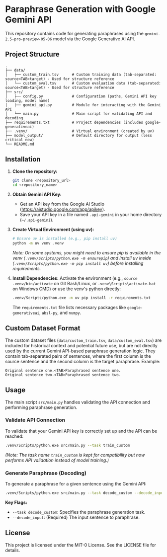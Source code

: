 # Paraphrase Generation with Google Gemini API

This repository contains code for generating paraphrases using the `gemini-2.5-pro-preview-05-06` model via the Google Generative AI API.

## Project Structure

```
.
├── data/
│   ├── custom_train.tsv      # Custom training data (tab-separated: source<TAB>target) - Used for structure reference
│   └── custom_eval.tsv       # Custom evaluation data (tab-separated: source<TAB>target) - Used for structure reference
├── src/
│   ├── config.py             # Configuration (paths, Gemini API key loading, model name)
│   ├── gemini_api.py         # Module for interacting with the Gemini API
│   └── main.py               # Main script for validating API and decoding
├── requirements.txt          # Project dependencies (includes google-generativeai)
├── .venv/                    # Virtual environment (created by uv)
├── model_output/             # Default directory for output (less critical now)
└── README.md
```

## Installation

1.  **Clone the repository:**
    ```bash
    git clone <repository_url>
    cd <repository_name>
    ```

2.  **Obtain Gemini API Key:**
    *   Get an API key from the Google AI Studio (https://aistudio.google.com/app/apikey).
    *   Save your API key in a file named `.api-gemini` in your home directory (`~/.api-gemini`).

3.  **Create Virtual Environment (using uv):**
    ```bash
    # Ensure uv is installed (e.g., pip install uv)
    python -m uv venv .venv
    ```
    *Note: On some systems, you might need to ensure pip is available in the venv (`.venv/Scripts/python.exe -m ensurepip`) and install uv inside (`.venv/Scripts/python.exe -m pip install uv`) before installing requirements.*

4.  **Install Dependencies:**
    Activate the environment (e.g., `source .venv/bin/activate` on Git Bash/Linux, or `.venv\Scripts\activate.bat` on Windows CMD) or use the venv's python directly:
    ```bash
    .venv/Scripts/python.exe -m uv pip install -r requirements.txt
    ```
    The `requirements.txt` file lists necessary packages like `google-generativeai`, `absl-py`, and `numpy`.

## Custom Dataset Format

The custom dataset files (`data/custom_train.tsv`, `data/custom_eval.tsv`) are included for historical context and potential future use, but are not directly used by the current Gemini API-based paraphrase generation logic. They contain tab-separated pairs of sentences, where the first column is the source sentence and the second column is the target paraphrase. Example:

```tsv
Original sentence one.<TAB>Paraphrased sentence one.
Original sentence two.<TAB>Paraphrased sentence two.
```

## Usage

The main script `src/main.py` handles validating the API connection and performing paraphrase generation.

### Validate API Connection

To validate that your Gemini API key is correctly set up and the API can be reached:

```bash
.venv/Scripts/python.exe src/main.py --task train_custom
```
*(Note: The task name `train_custom` is kept for compatibility but now performs API validation instead of model training.)*

### Generate Paraphrase (Decoding)

To generate a paraphrase for a given sentence using the Gemini API:

```bash
.venv/Scripts/python.exe src/main.py --task decode_custom --decode_input "This is the sentence to paraphrase."
```

**Key Flags:**

*   `--task decode_custom`: Specifies the paraphrase generation task.
*   `--decode_input`: (Required) The input sentence to paraphrase.

## License

This project is licensed under the MIT-0 License. See the LICENSE file for details.
